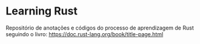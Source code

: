 # Learning Rust

Repositório de anotações e códigos do processo de aprendizagem de Rust seguindo o livro: https://doc.rust-lang.org/book/title-page.html